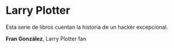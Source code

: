 # Larry Plotter

Esta serie de libros cuentan la historia de un hacker excepcional.

**Fran González**, Larry Plotter fan

